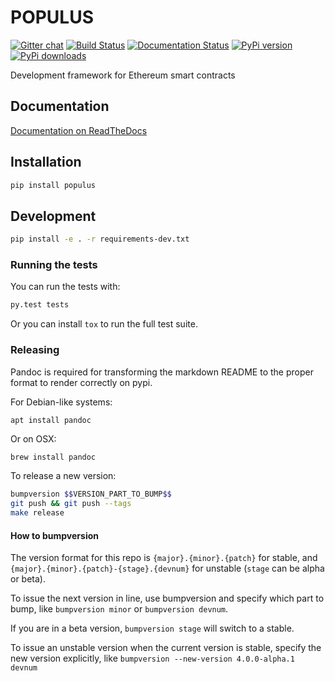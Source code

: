 # POPULUS

[![Gitter chat](https://badges.gitter.im/ethereum/populus.png)](https://gitter.im/ethereum/populus "Gitter chat")
[![Build Status](https://travis-ci.org/ethereum/populus.png)](https://travis-ci.org/ethereum/populus)
[![Documentation Status](https://readthedocs.org/projects/populus/badge/?version=latest)](https://readthedocs.org/projects/populus/?badge=latest)
[![PyPi version](https://pypip.in/v/populus/badge.png)](https://pypi.python.org/pypi/populus)
[![PyPi downloads](https://pypip.in/d/populus/badge.png)](https://pypi.python.org/pypi/populus)
   

Development framework for Ethereum smart contracts


## Documentation

[Documentation on ReadTheDocs](http://populus.readthedocs.org/en/latest/)


## Installation

```sh
pip install populus
```

## Development

```sh
pip install -e . -r requirements-dev.txt
```


### Running the tests

You can run the tests with:

```sh
py.test tests
```

Or you can install `tox` to run the full test suite.


### Releasing

Pandoc is required for transforming the markdown README to the proper format to
render correctly on pypi.

For Debian-like systems:

```
apt install pandoc
```

Or on OSX:

```sh
brew install pandoc
```

To release a new version:

```sh
bumpversion $$VERSION_PART_TO_BUMP$$
git push && git push --tags
make release
```


#### How to bumpversion

The version format for this repo is `{major}.{minor}.{patch}` for stable, and
`{major}.{minor}.{patch}-{stage}.{devnum}` for unstable (`stage` can be alpha or beta).

To issue the next version in line, use bumpversion and specify which part to bump,
like `bumpversion minor` or `bumpversion devnum`.

If you are in a beta version, `bumpversion stage` will switch to a stable.

To issue an unstable version when the current version is stable, specify the
new version explicitly, like `bumpversion --new-version 4.0.0-alpha.1 devnum`
